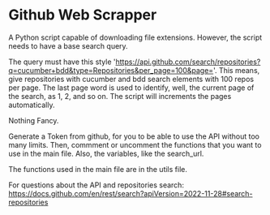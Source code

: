 # Github Web Scrapper

A Python script capable of downloading file extensions. However, the script needs to have a base search query. 

The query must have this style 'https://api.github.com/search/repositories?q=cucumber+bdd&type=Repositories&per_page=100&page='. This means, give repositories with cucumber and bdd search elements with 100 repos per page. The last page word is used to identify, well, the current page of the search, as 1, 2, and so on. The script will increments the pages automatically.

Nothing Fancy.

Generate a Token from github, for you to be able to use the API without too many limits. Then, commment or uncomment the functions that you want to use in the main file. Also, the variables, like the search_url. 

The functions used in the main file are in the utils file.

For questions about the API and repositories search: https://docs.github.com/en/rest/search?apiVersion=2022-11-28#search-repositories